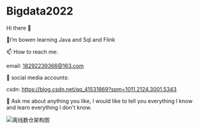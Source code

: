 # Bigdata2022

Hi there 👋

🔭I’m bowen learning Java and Sql and Flink

📫 How to reach me:

email: 18292239366@163.com

🌱 social media accounts:

csdn: https://blog.csdn.net/qq_41531869?spm=1011.2124.3001.5343

💬 Ask me about anything you like, I would like to tell you everything I know and learn everything I don't know.


![离线数仓架构图](https://user-images.githubusercontent.com/38710317/162398225-8cf78d26-425a-4572-8b2d-c262164ee90f.png)
